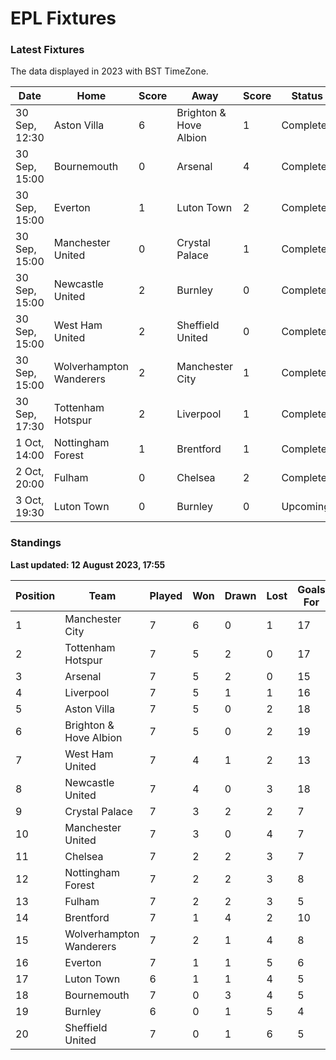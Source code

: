 # EPL Fixtures

### Latest Fixtures

The data displayed in 2023 with BST TimeZone.

<!-- START_TABLE -->
| Date | Home | Score | Away | Score | Status |
|-------------|--------|--------------|--------|--------------|--------|
| 30 Sep, 12:30 | Aston Villa | 6 | Brighton & Hove Albion | 1 | Completed |
| 30 Sep, 15:00 | Bournemouth | 0 | Arsenal | 4 | Completed |
| 30 Sep, 15:00 | Everton | 1 | Luton Town | 2 | Completed |
| 30 Sep, 15:00 | Manchester United | 0 | Crystal Palace | 1 | Completed |
| 30 Sep, 15:00 | Newcastle United | 2 | Burnley | 0 | Completed |
| 30 Sep, 15:00 | West Ham United | 2 | Sheffield United | 0 | Completed |
| 30 Sep, 15:00 | Wolverhampton Wanderers | 2 | Manchester City | 1 | Completed |
| 30 Sep, 17:30 | Tottenham Hotspur | 2 | Liverpool | 1 | Completed |
| 1 Oct, 14:00 | Nottingham Forest | 1 | Brentford | 1 | Completed |
| 2 Oct, 20:00 | Fulham | 0 | Chelsea | 2 | Completed |
| 3 Oct, 19:30 | Luton Town | 0 | Burnley | 0 | Upcoming |
<!-- END_TABLE -->

### Standings

**Last updated: 12 August 2023, 17:55**

<!-- START_STANDINGS -->
| Position | Team | Played | Won | Drawn | Lost | Goals For | Goals Against | Goal Difference | Points |
|----------|------|--------|-----|-------|------|-----------|---------------|-----------------|--------|
| 1 | Manchester City | 7 | 6 | 0 | 1 | 17 | 5 | 12 | 18 |
| 2 | Tottenham Hotspur | 7 | 5 | 2 | 0 | 17 | 8 | 9 | 17 |
| 3 | Arsenal | 7 | 5 | 2 | 0 | 15 | 6 | 9 | 17 |
| 4 | Liverpool | 7 | 5 | 1 | 1 | 16 | 7 | 9 | 16 |
| 5 | Aston Villa | 7 | 5 | 0 | 2 | 18 | 11 | 7 | 15 |
| 6 | Brighton & Hove Albion | 7 | 5 | 0 | 2 | 19 | 14 | 5 | 15 |
| 7 | West Ham United | 7 | 4 | 1 | 2 | 13 | 10 | 3 | 13 |
| 8 | Newcastle United | 7 | 4 | 0 | 3 | 18 | 7 | 11 | 12 |
| 9 | Crystal Palace | 7 | 3 | 2 | 2 | 7 | 7 | 0 | 11 |
| 10 | Manchester United | 7 | 3 | 0 | 4 | 7 | 11 | -4 | 9 |
| 11 | Chelsea | 7 | 2 | 2 | 3 | 7 | 6 | 1 | 8 |
| 12 | Nottingham Forest | 7 | 2 | 2 | 3 | 8 | 10 | -2 | 8 |
| 13 | Fulham | 7 | 2 | 2 | 3 | 5 | 12 | -7 | 8 |
| 14 | Brentford | 7 | 1 | 4 | 2 | 10 | 10 | 0 | 7 |
| 15 | Wolverhampton Wanderers | 7 | 2 | 1 | 4 | 8 | 13 | -5 | 7 |
| 16 | Everton | 7 | 1 | 1 | 5 | 6 | 12 | -6 | 4 |
| 17 | Luton Town | 6 | 1 | 1 | 4 | 5 | 12 | -7 | 4 |
| 18 | Bournemouth | 7 | 0 | 3 | 4 | 5 | 15 | -10 | 3 |
| 19 | Burnley | 6 | 0 | 1 | 5 | 4 | 15 | -11 | 1 |
| 20 | Sheffield United | 7 | 0 | 1 | 6 | 5 | 19 | -14 | 1 |
<!-- END_STANDINGS -->
